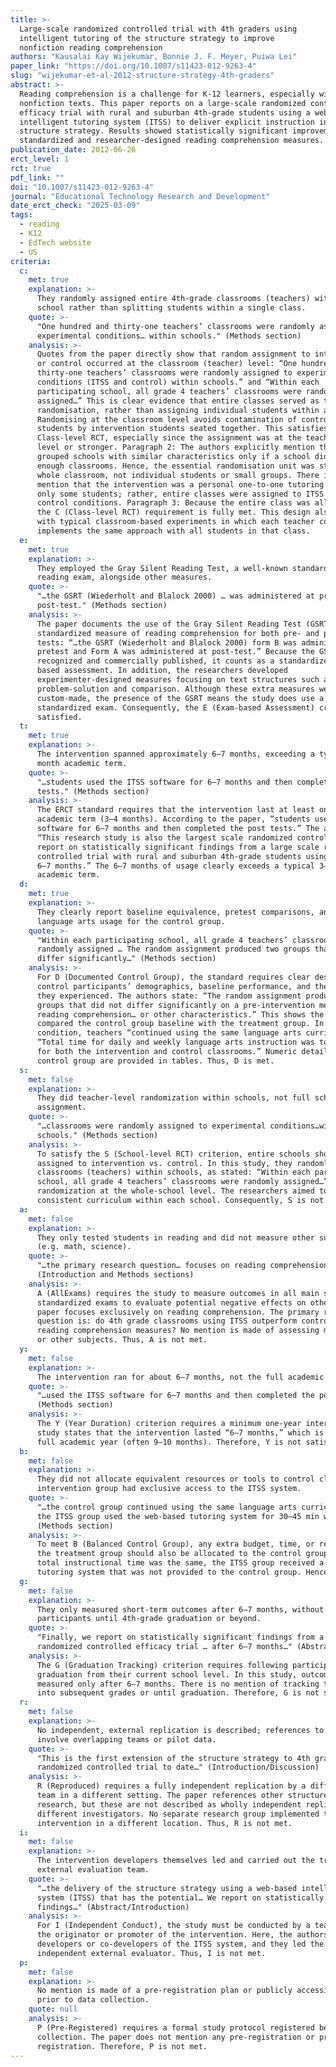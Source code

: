 ```yaml
---
title: >-
  Large-scale randomized controlled trial with 4th graders using
  intelligent tutoring of the structure strategy to improve
  nonfiction reading comprehension
authors: "Kausalai Kay Wijekumar, Bonnie J. F. Meyer, Puiwa Lei"
paper_link: "https://doi.org/10.1007/s11423-012-9263-4"
slug: "wijekumar-et-al-2012-structure-strategy-4th-graders"
abstract: >-
  Reading comprehension is a challenge for K-12 learners, especially with
  nonfiction texts. This paper reports on a large-scale randomized controlled
  efficacy trial with rural and suburban 4th-grade students using a web-based
  intelligent tutoring system (ITSS) to deliver explicit instruction in the
  structure strategy. Results showed statistically significant improvements on
  standardized and researcher-designed reading comprehension measures.
publication_date: 2012-06-26
erct_level: 1
rct: true
pdf_link: ""
doi: "10.1007/s11423-012-9263-4"
journal: "Educational Technology Research and Development"
date_erct_check: "2025-03-09"
tags:
  - reading
  - K12
  - EdTech website
  - US
criteria:
  c:
    met: true
    explanation: >-
      They randomly assigned entire 4th-grade classrooms (teachers) within each
      school rather than splitting students within a single class.
    quote: >-
      "One hundred and thirty-one teachers’ classrooms were randomly assigned to
      experimental conditions… within schools." (Methods section)
    analysis: >-
      Quotes from the paper directly show that random assignment to intervention
      or control occurred at the classroom (teacher) level: “One hundred and
      thirty-one teachers’ classrooms were randomly assigned to experimental
      conditions (ITSS and control) within schools.” and “Within each
      participating school, all grade 4 teachers’ classrooms were randomly
      assigned…” This is clear evidence that entire classes served as the unit of
      randomisation, rather than assigning individual students within a class.
      Randomising at the classroom level avoids contamination of control
      students by intervention students seated together. This satisfies
      Class-level RCT, especially since the assignment was at the teacher/class
      level or stronger. Paragraph 2: The authors explicitly mention that they
      grouped schools with similar characteristics only if a school did not have
      enough classrooms. Hence, the essential randomisation unit was still the
      whole classroom, not individual students or small groups. There is no
      mention that the intervention was a personal one-to-one tutoring add-on for
      only some students; rather, entire classes were assigned to ITSS or to
      control conditions. Paragraph 3: Because the entire class was allocated,
      the C (Class-level RCT) requirement is fully met. This design also aligns
      with typical classroom-based experiments in which each teacher consistently
      implements the same approach with all students in that class.
  e:
    met: true
    explanation: >-
      They employed the Gray Silent Reading Test, a well-known standardized
      reading exam, alongside other measures.
    quote: >-
      "…the GSRT (Wiederholt and Blalock 2000) … was administered at pretest and
      post-test." (Methods section)
    analysis: >-
      The paper documents the use of the Gray Silent Reading Test (GSRT) as the
      standardized measure of reading comprehension for both pre- and post-
      tests: “…the GSRT (Wiederholt and Blalock 2000) form B was administered at
      pretest and Form A was administered at post-test.” Because the GSRT is widely
      recognized and commercially published, it counts as a standardized, exam-
      based assessment. In addition, the researchers developed
      experimenter-designed measures focusing on text structures such as
      problem-solution and comparison. Although these extra measures were
      custom-made, the presence of the GSRT means the study does use a recognized
      standardized exam. Consequently, the E (Exam-based Assessment) criterion is
      satisfied.
  t:
    met: true
    explanation: >-
      The intervention spanned approximately 6–7 months, exceeding a typical 3–4
      month academic term.
    quote: >-
      "…students used the ITSS software for 6–7 months and then completed the post
      tests." (Methods section)
    analysis: >-
      The ERCT standard requires that the intervention last at least one full
      academic term (3–4 months). According to the paper, “students used the ITSS
      software for 6–7 months and then completed the post tests.” The authors note,
      “This research study is also the largest scale randomized controlled trial … we
      report on statistically significant findings from a large scale randomized
      controlled trial with rural and suburban 4th-grade students using ITSS… for
      6–7 months.” The 6–7 months of usage clearly exceeds a typical 3–4 month
      academic term.
  d:
    met: true
    explanation: >-
      They clearly report baseline equivalence, pretest comparisons, and standard
      language arts usage for the control group.
    quote: >-
      "Within each participating school, all grade 4 teachers’ classrooms were
      randomly assigned … The random assignment produced two groups that did not
      differ significantly…" (Methods section)
    analysis: >-
      For D (Documented Control Group), the standard requires clear description of
      control participants’ demographics, baseline performance, and the condition
      they experienced. The authors state: “The random assignment produced two
      groups that did not differ significantly on a pre-intervention measure of
      reading comprehension… or other characteristics.” This shows the authors
      compared the control group baseline with the treatment group. In the control
      condition, teachers “continued using the same language arts curriculum,” and
      “Total time for daily and weekly language arts instruction was to be identical
      for both the intervention and control classrooms.” Numeric details on the
      control group are provided in tables. Thus, D is met.
  s:
    met: false
    explanation: >-
      They did teacher-level randomization within schools, not full school-level
      assignment.
    quote: >-
      "…classrooms were randomly assigned to experimental conditions…within
      schools." (Methods section)
    analysis: >-
      To satisfy the S (School-level RCT) criterion, entire schools should be randomly
      assigned to intervention vs. control. In this study, they randomly assigned
      classrooms (teachers) within schools, as stated: “Within each participating
      school, all grade 4 teachers’ classrooms were randomly assigned…” This is not
      randomization at the whole-school level. The researchers aimed to maintain
      consistent curriculum within each school. Consequently, S is not met.
  a:
    met: false
    explanation: >-
      They only tested students in reading and did not measure other subjects’ outcomes
      (e.g. math, science).
    quote: >-
      "…the primary research question… focuses on reading comprehension measures only…"
      (Introduction and Methods sections)
    analysis: >-
      A (AllExams) requires the study to measure outcomes in all main subjects with
      standardized exams to evaluate potential negative effects on other areas. This
      paper focuses exclusively on reading comprehension. The primary research
      question is: do 4th grade classrooms using ITSS outperform control classrooms on
      reading comprehension measures? No mention is made of assessing math, science,
      or other subjects. Thus, A is not met.
  y:
    met: false
    explanation: >-
      The intervention ran for about 6–7 months, not the full academic year.
    quote: >-
      "…used the ITSS software for 6–7 months and then completed the post tests."
      (Methods section)
    analysis: >-
      The Y (Year Duration) criterion requires a minimum one-year intervention. The
      study states that the intervention lasted “6–7 months,” which is shorter than a
      full academic year (often 9–10 months). Therefore, Y is not satisfied.
  b:
    met: false
    explanation: >-
      They did not allocate equivalent resources or tools to control classrooms; the
      intervention group had exclusive access to the ITSS system.
    quote: >-
      "…the control group continued using the same language arts curriculum… while
      the ITSS group used the web-based tutoring system for 30–45 min weekly."
      (Methods section)
    analysis: >-
      To meet B (Balanced Control Group), any extra budget, time, or resources given to
      the treatment group should also be allocated to the control group. Although the
      total instructional time was the same, the ITSS group received a specialized
      tutoring system that was not provided to the control group. Hence, B is not met.
  g:
    met: false
    explanation: >-
      They only measured short-term outcomes after 6–7 months, without tracking
      participants until 4th-grade graduation or beyond.
    quote: >-
      "Finally, we report on statistically significant findings from a large scale
      randomized controlled efficacy trial … after 6–7 months…" (Abstract & Methods)
    analysis: >-
      The G (Graduation Tracking) criterion requires following participants until
      graduation from their current school level. In this study, outcomes were
      measured only after 6–7 months. There is no mention of tracking the students
      into subsequent grades or until graduation. Therefore, G is not satisfied.
  r:
    met: false
    explanation: >-
      No independent, external replication is described; references to earlier studies
      involve overlapping teams or pilot data.
    quote: >-
      "This is the first extension of the structure strategy to 4th grade… the largest
      randomized controlled trial to date…" (Introduction/Discussion)
    analysis: >-
      R (Reproduced) requires a fully independent replication by a different research
      team in a different setting. The paper references other structure strategy
      research, but these are not described as wholly independent replications with
      different investigators. No separate research group implemented the same
      intervention in a different location. Thus, R is not met.
  i:
    met: false
    explanation: >-
      The intervention developers themselves led and carried out the trial without an
      external evaluation team.
    quote: >-
      "…the delivery of the structure strategy using a web-based intelligent tutoring
      system (ITSS) that has the potential… We report on statistically significant
      findings…" (Abstract/Introduction)
    analysis: >-
      For I (Independent Conduct), the study must be conducted by a team that is not
      the originator or promoter of the intervention. Here, the authors are the main
      developers or co-developers of the ITSS system, and they led the trial without an
      independent external evaluator. Thus, I is not met.
  p:
    met: false
    explanation: >-
      No mention is made of a pre-registration plan or publicly accessible protocol
      prior to data collection.
    quote: null
    analysis: >-
      P (Pre-Registered) requires a formal study protocol registered before data
      collection. The paper does not mention any pre-registration or prospective
      registration. Therefore, P is not met.
---
```

